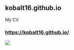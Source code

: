 ## kobalt16.github.io
My CV
### https://kobalt16.github.io/
[![](https://github.com/kobalt16/kobalt16.github.io/blob/main/assets/prv.gif)](https://kobalt16.github.io/)
